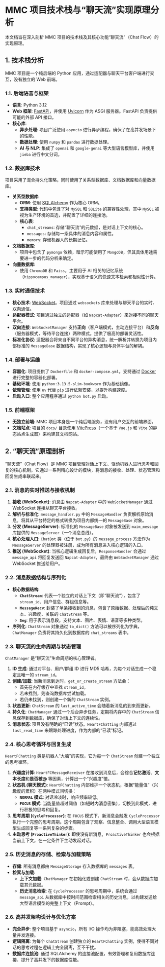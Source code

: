 # MMC 项目技术栈与“聊天流”实现原理分析

本文档旨在深入剖析 MMC 项目的技术栈及其核心功能“聊天流”（Chat Flow）的实现原理。

## 1. 技术栈分析

MMC 项目是一个纯后端的 Python 应用，通过适配器与聊天平台客户端进行交互，没有独立的 Web 前端。

### 1.1. 后端语言与框架

*   **语言**: Python 3.12
*   **Web 框架**: [FastAPI](https://fastapi.tiangolo.com/)，并使用 [Uvicorn](https://www.uvicorn.org/) 作为 ASGI 服务器。FastAPI 负责提供可能的外部 API 接口。
*   **核心库**:
    *   **异步处理**: 项目广泛使用 `asyncio` 进行异步编程，确保了在高并发场景下的性能。
    *   **数据处理**: 使用 `numpy` 和 `pandas` 进行数据处理。
    *   **AI 与 NLP**: 集成了 `openai` 和 `google-genai` 等大型语言模型库，并使用 `jieba` 进行中文分词。

### 1.2. 数据库技术

项目采用了混合持久化策略，同时使用了关系型数据库、文档数据库和向量数据库。

*   **关系型数据库**:
    *   **ORM**: 使用 [SQLAlchemy](https://www.sqlalchemy.org/) 作为核心 ORM。
    *   **支持类型**: 代码中包含了对 `MySQL` 和 `SQLite` 的兼容性处理，其中 `MySQL` 被视为生产环境的首选，并配置了详细的连接池。
    *   **核心表**:
        *   `chat_streams`: 存储“聊天流”的元数据，是对话上下文的核心。
        *   `messages`: 存储每一条具体的消息内容和属性。
        *   `memory`: 存储机器人的长期记忆。
*   **文档数据库**:
    *   项目中包含了 `pymongo` 依赖，暗示可能使用了 `MongoDB`，但其具体用途需要进一步的代码分析来确定。
*   **向量数据库**:
    *   使用 `ChromaDB` 和 `Faiss`，主要用于 AI 相关的记忆系统（`hippocampus_manager`），实现基于语义的快速文本检索和相似性计算。

### 1.3. 实时通信技术

*   **核心技术**: [WebSocket](https://developer.mozilla.org/zh-CN/docs/Web/API/WebSocket)。项目通过 `websockets` 库来处理与聊天平台的实时、双向通信。
*   **适配器模式**: 项目通过独立的适配器（如 `Napcat-Adapter`）来对接不同的聊天平台。
*   **双向连接**: `WebSocketManager` 支持**正向**（客户端模式，主动连接平台）和**反向**（服务器模式，等待平台连接）两种模式，提供了极高的部署灵活性。
*   **标准化协议**: 适配器会将来自不同平台的异构消息，统一解析并转换为项目内部标准的 `MessageBase` 数据结构，实现了核心逻辑与具体平台的解耦。

### 1.4. 部署与运维

*   **容器化**: 项目提供了 `Dockerfile` 和 `docker-compose.yml`，支持通过 [Docker](https://www.docker.com/) 进行完整的容器化部署。
*   **基础环境**: 使用 `python:3.13.5-slim-bookworm` 作为基础镜像。
*   **依赖管理**: 使用 `uv` 代替 `pip` 进行依赖安装，以提升构建速度。
*   **启动入口**: 整个应用程序通过 `python bot.py` 启动。

### 1.5. 前端框架

*   **无独立前端**: MMC 项目本身是一个纯后端服务，没有用户交互的前端界面。
*   **文档站点**: 项目的 `docs/` 目录使用 [VitePress](https://vitepress.dev/)（一个基于 `Vue.js` 和 `Vite` 的静态站点生成器）来构建其文档网站。

## 2. “聊天流”原理剖析

“聊天流”（Chat Flow）是 MMC 项目管理对话上下文、驱动机器人进行思考和回复的核心机制。它通过一系列精心设计的模块，将消息的接收、处理、状态管理和回复生成串联起来。

### 2.1. 消息的实时推送与接收机制

1.  **接收 (WebSocket)**: 消息由 `Napcat-Adapter` 中的 `WebSocketManager` 通过 WebSocket 连接从聊天平台接收。
2.  **解析与标准化**: `message_handler.py` 中的 `MessageHandler` 负责解析原始消息，将其从平台特定的格式转换为项目内部统一的 `MessageBase` 对象。
3.  **分发 (MessageServer)**: 标准化的 `MessageBase` 对象被发送到 `maim_message` 库提供的 `MessageServer`（一个消息总线）。
4.  **核心处理入口**: `ChatBot` 类（位于 `bot.py`）的 `message_process` 方法作为 `MessageServer` 的处理器被注册，成为所有消息进入核心逻辑的入口。
5.  **推送 (WebSocket)**: 当核心逻辑生成回复后，`ResponseHandler` 会通过 `message_api` 将回复发送回 `Napcat-Adapter`，最终由 `WebSocketManager` 通过 WebSocket 推送给用户。

### 2.2. 消息数据结构与序列化

*   **核心数据结构**:
    *   **`ChatStream`**: 代表一个独立的对话上下文（即“聊天流”），包含了 `stream_id`、用户信息、群组信息等。
    *   **`MessageRecv`**: 封装了单条接收到的消息，包含了原始数据、处理后的纯文本、兴趣度、关联的 `ChatStream` 等。
    *   **`Seg`**: 用于表示消息段，支持文本、图片、表情、语音等多种类型。
*   **序列化**: `ChatStream` 对象通过 `to_dict()` 方法可以被序列化为字典，`ChatManager` 负责将其持久化到数据库的 `chat_streams` 表中。

### 2.3. 聊天流的生命周期与状态管理

`ChatManager` 是“聊天流”生命周期的核心管理者。

1.  **ID 生成**: 通过对平台、用户/群组 ID 进行 MD5 哈希，为每个对话生成一个稳定且唯一的 `stream_id`。
2.  **创建/加载**: 当新消息到达时，`get_or_create_stream` 方法会：
    *   首先在内存缓存中查找 `stream_id`。
    *   若未找到，则查询数据库尝试加载。
    *   若仍未找到，则创建一个新的 `ChatStream` 实例。
3.  **状态更新**: `ChatStream` 的 `last_active_time` 会随着新消息的到来而更新。
4.  **持久化**: `ChatManager` 通过一个后台异步任务，定期将内存中的 `ChatStream` 信息保存到数据库，确保了对话上下文的连续性。
5.  **消息状态**: 项目没有明确的“已读”状态。`HeartFChatting` 内部通过 `last_read_time` 来跟踪处理进度，作为内部的“已读”标记。

### 2.4. 核心思考循环与回复生成

`HeartFChatting` 类是机器人“大脑”的实现，它为每一个 `ChatStream` 创建一个独立的思考循环。

1.  **兴趣度计算**: `HeartFCMessageReceiver` 在接收到消息后，会综合**记忆激活**、**文本长度**和**是否被@** 等因素，计算出一个“兴趣度”值。
2.  **状态机 (聊天模式)**: `HeartFChatting` 内部维护一个状态机，根据“能量值”（兴趣度的累积）在两种模式间切换：
    *   **`NORMAL` 模式**: 对话冷淡时，响应频率较低。
    *   **`FOCUS` 模式**: 当能量值超过阈值（如短时内消息密集），切换到此模式，进行积极的思考和回复。
3.  **思考周期 (`CycleProcessor`)**: 在 `FOCUS` 模式下，新消息会触发 `CycleProcessor` 执行一个完整的思考周期，这个周期包含了观察、信息整合、调用大型语言模型生成回复等一系列复杂的步骤。
4.  **主动思考 (`ProactiveThinker`)**: 即使没有新消息，`ProactiveThinker` 也会根据当前上下文，在一定条件下主动发起对话。

### 2.5. 历史消息的存储、检索与加载策略

*   **存储**: 所有消息都由 `MessageStorage` 存入数据库的 `messages` 表。
*   **检索与加载**:
    *   **上下文加载**: `ChatManager` 在初始化或创建 `ChatStream` 时，会从数据库加载其元数据。
    *   **历史消息检索**: 在 `CycleProcessor` 的思考周期中，系统会通过 `message_api` 从数据库中按时间范围检索相关的历史消息，以构建发送给大型语言模型的完整上下文（Prompt）。

### 2.6. 高并发架构设计与优化方案

*   **完全异步**: 整个项目基于 `asyncio`，所有 I/O 操作均为非阻塞，能高效处理大量并发连接。
*   **逻辑隔离**: 为每个 `ChatStream` 创建独立的 `HeartFChatting` 实例，使得不同对话的思考过程在逻辑上完全隔离，互不干扰。
*   **数据库连接池**: 通过 SQLAlchemy 的连接池配置，有效管理和复用数据库连接，提升了高并发下的数据库性能。
